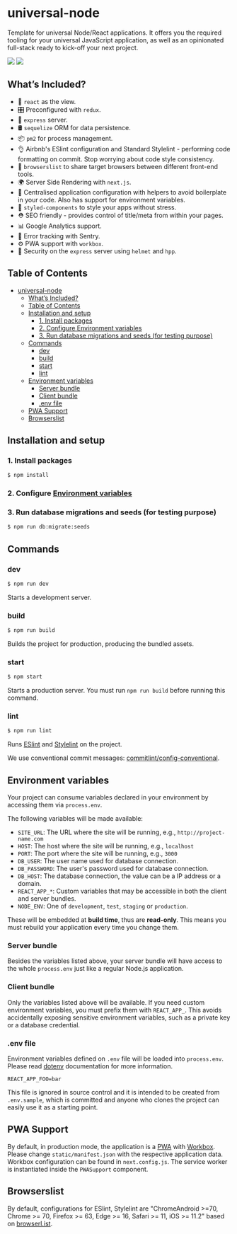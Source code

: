 # universal-node

Template for universal Node/React applications. It offers you the required tooling for your universal JavaScript application, as well as an opinionated full-stack ready to kick-off your next project.

[<img src="https://img.shields.io/david/davidcunha/universal-node.svg" />](https://david-dm.org/davidcunha/universal-node)
[<img src="https://img.shields.io/david/dev/davidcunha/universal-node.svg" />](https://david-dm.org/davidcunha/universal-node?type=dev)


## What’s Included?

- 👀 `react` as the view.
- 🎛 Preconfigured with `redux`.
- 🚄 `express` server.
- 🛢️ `sequelize` ORM for data persistence.
- 📦 `pm2` for process management.
- 👌 Airbnb's ESlint configuration and Standard Stylelint - performing code formatting on commit. Stop worrying about code style consistency.
- 📝 `browserslist` to share target browsers between different front-end tools.
- 🌍 Server Side Rendering with `next.js`.
- 🔧 Centralised application configuration with helpers to avoid boilerplate in your code. Also has support for environment variables.
- 💅 `styled-components` to style your apps without stress.
- ⛑ SEO friendly - provides control of title/meta from within your pages.
- 📊 Google Analytics support.
- 🐞 Error tracking with Sentry.
- ⚙️ PWA support with `workbox`.
- 👮 Security on the `express` server using `helmet` and `hpp`.

## Table of Contents

- [universal-node](#universal-node)
  - [What’s Included?](#whats-included)
  - [Table of Contents](#table-of-contents)
  - [Installation and setup](#installation-and-setup)
    - [1. Install packages](#1-install-packages)
    - [2. Configure Environment variables](#2-configure-environment-variables)
    - [3. Run database migrations and seeds (for testing purpose)](#3-run-database-migrations-and-seeds-for-testing-purpose)
  - [Commands](#commands)
    - [dev](#dev)
    - [build](#build)
    - [start](#start)
    - [lint](#lint)
  - [Environment variables](#environment-variables)
    - [Server bundle](#server-bundle)
    - [Client bundle](#client-bundle)
    - [.env file](#env-file)
  - [PWA Support](#pwa-support)
  - [Browserslist](#browserslist)

## Installation and setup

### 1. Install packages

```sh
$ npm install
```

### 2. Configure [Environment variables](#environment-variables)

### 3. Run database migrations and seeds (for testing purpose)

```sh
$ npm run db:migrate:seeds
```

## Commands

### dev

```sh
$ npm run dev
```

Starts a development server.

### build

```sh
$ npm run build
```

Builds the project for production, producing the bundled assets.

### start

```sh
$ npm start
```

Starts a production server. You must run `npm run build` before running this command.

### lint

```sh
$ npm run lint
```

Runs [ESlint](https://eslint.org/) and [Stylelint](https://stylelint.io/) on the project.

We use conventional commit messages: [commitlint/config-conventional](https://github.com/marionebl/commitlint/tree/master/%40commitlint/config-conventional).

## Environment variables

Your project can consume variables declared in your environment by accessing them via `process.env`.

The following variables will be made available:

- `SITE_URL`: The URL where the site will be running, e.g., `http://project-name.com`
- `HOST`: The host where the site will be running, e.g., `localhost`
- `PORT`: The port where the site will be running, e.g., `3000`
- `DB_USER`: The user name used for database connection.
- `DB_PASSWORD`: The user's password used for database connection.
- `DB_HOST`: The database connection, the value can be a IP address or a domain.
- `REACT_APP_*`: Custom variables that may be accessible in both the client and server bundles.
- `NODE_ENV`: One of `development`, `test`, `staging` or `production`.

These will be embedded at **build time**, thus are **read-only**. This means you must rebuild your application every time you change them.

### Server bundle

Besides the variables listed above, your server bundle will have access to the whole `process.env` just like a regular Node.js application.

### Client bundle

Only the variables listed above will be available.
If you need custom environment variables, you must prefix them with `REACT_APP_`. This avoids accidentally exposing sensitive environment variables, such as a private key or a database credential.

### .env file

Environment variables defined on `.env` file will be loaded into `process.env`.
Please read [dotenv](https://github.com/motdotla/dotenv) documentation for more information.

```
REACT_APP_FOO=bar
```

This file is ignored in source control and it is intended to be created from `.env.sample`, which is committed and anyone who clones the project can easily use it as a starting point.

## PWA Support

By default, in production mode, the application is a [PWA](https://developers.google.com/web/progressive-web-apps/) with [Workbox](https://developers.google.com/web/tools/workbox/). Please change `static/manifest.json` with the respective application data. Workbox configuration can be found in `next.config.js`. The service worker is instantiated inside the `PWASupport` component.

## Browserslist

By default, configurations for ESlint, Stylelint are "ChromeAndroid >=70, Chrome >= 70, Firefox >= 63, Edge >= 16, Safari >= 11, iOS >= 11.2" based on [browserl.ist](https://browserl.ist/?q=%3E3%25%2C+ChromeAndroid+%3E%3D70%2C+Chrome+%3E%3D+70%2C+Firefox+%3E%3D+63%2C+Edge+%3E%3D+16%2C+Safari+%3E%3D+11%2C+iOS+%3E%3D+11.2).
